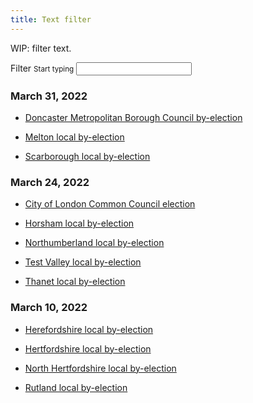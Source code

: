 ```yaml
---
title: Text filter
---
```


WIP: filter text.

<div class="ds-scope">
<div class="ds-stack">
<div class="ds-field">
  <label for="ds-filter-input">
    Filter
    <small>Start typing</small>
  </label>
  <input type="text" id="ds-filter-input">
</div>

<div id="election-urls" class="ds-filterable-group">
        <h3 class="grouper-date">
            March 31, 2022
        </h3>
     
<ul>
    <li class="ds-filterable" data-filter-text="Doncaster Metropolitan Borough Council by-election">
        <a class="local" href="/elections/local.doncaster.2022-03-31/doncaster-metropolitan-borough-council/">Doncaster Metropolitan Borough Council by-election</a>
    </li>
</ul>

<ul>
    <li class="ds-filterable" data-filter-text="Melton local  by-election">
        <a class="local" href="/elections/local.melton.2022-03-31/melton-local-election/">Melton local  by-election</a>
    </li>
</ul>

<ul>
    <li class="ds-filterable" data-filter-text="Scarborough local  by-election">
        <a class="local" href="/elections/local.scarborough.2022-03-31/scarborough-local-election/">Scarborough local  by-election</a>
    </li>
</ul>

</div>






<div id="election-urls" class="ds-filterable-group">
<h3 class="grouper-date">
March 24, 2022
</h3>

<ul>
    <li class="ds-filterable" data-filter-text="City of London Common Council election">
        <a class="local" href="/elections/local.city-of-london.2022-03-24/city-of-london-common-council-election/">City of London Common Council election</a>
    </li>
</ul>

<ul>
    <li class="ds-filterable" data-filter-text="Horsham local  by-election">
        <a class="local" href="/elections/local.horsham.2022-03-24/horsham-local-election/">Horsham local  by-election</a>
    </li>
</ul>

<ul>
    <li class="ds-filterable" data-filter-text="Northumberland local  by-election">
        <a class="local" href="/elections/local.northumberland.2022-03-24/northumberland-local-election/">Northumberland local  by-election</a>
    </li>
</ul>

<ul>
    <li class="ds-filterable" data-filter-text="Test Valley local  by-election">
        <a class="local" href="/elections/local.test-valley.2022-03-24/test-valley-local-election/">Test Valley local  by-election</a>
    </li>
</ul>

<ul>
    <li class="ds-filterable" data-filter-text="Thanet local  by-election">
        <a class="local" href="/elections/local.thanet.2022-03-24/thanet-local-election/">Thanet local  by-election</a>
    </li>
</ul>

</div>






<div id="election-urls" class="ds-filterable-group">
<h3 class="grouper-date">
March 10, 2022
</h3>

<ul>
    <li class="ds-filterable" data-filter-text="Herefordshire local  by-election">
        <a class="local" href="/elections/local.herefordshire.2022-03-10/herefordshire-local-election/">Herefordshire local  by-election</a>
    </li>
</ul>

<ul>
    <li class="ds-filterable" data-filter-text="Hertfordshire local  by-election">
        <a class="local" href="/elections/local.hertfordshire.2022-03-10/hertfordshire-local-election/">Hertfordshire local  by-election</a>
    </li>
</ul>

<ul>
    <li class="ds-filterable" data-filter-text="North Hertfordshire local  by-election">
        <a class="local" href="/elections/local.north-hertfordshire.2022-03-10/north-hertfordshire-local-election/">North Hertfordshire local  by-election</a>
    </li>
</ul>

<ul>
    <li class="ds-filterable" data-filter-text="Rutland local  by-election">
        <a class="local" href="/elections/local.rutland.2022-03-10/rutland-local-election/">Rutland local  by-election</a>
    </li>
</ul>

</div>




</div>
</div>
